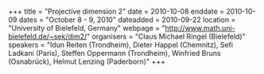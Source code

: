 +++
title = "Projective dimension 2"
date = 2010-10-08
enddate = 2010-10-09
dates = "October 8 - 9, 2010"
dateadded = 2010-09-22
location = "University of Bielefeld, Germany"
webpage = "http://www.math.uni-bielefeld.de/~sek/dim2/"
organisers = "Claus Michael Ringel (Bielefeld)"
speakers = "Idun Reiten (Trondheim), Dieter Happel (Chemnitz), Sefi Ladkani (Paris), Steffen Oppermann (Trondheim), Winfried Bruns (Osnabrück), Helmut Lenzing (Paderborn)"
+++
